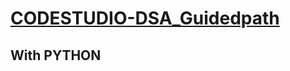 # [CODESTUDIO-DSA_Guidedpath](https://www.codingninjas.com/codestudio/guided-paths/data-structures-algorithms)
## With PYTHON 
